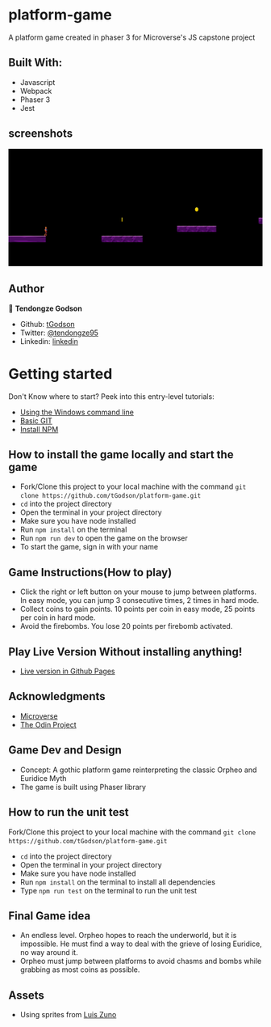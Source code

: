 # platform-game

A platform game created in phaser 3 for Microverse's JS capstone project

## Built With:

- Javascript
- Webpack
- Phaser 3
- Jest

## screenshots

![screenshot](app_screenshot.png)

## Author

👤 **Tendongze Godson**

- Github: [tGodson](https://github.com/tGodson)
- Twitter: [@tendongze95](https://twitter.com/tendongze95)
- Linkedin: [linkedin](https://www.linkedin.com/in/tendongzegodson)

# Getting started

Don't Know where to start? Peek into this entry-level tutorials: 
 - [Using the Windows command line](https://youtu.be/MBBWVgE0ewk)
 - [Basic GIT](http://rogerdudler.github.io/git-guide/)
 - [Install NPM](https://www.npmjs.com/get-npm)

## How to install the game locally and start the game

- Fork/Clone this project to your local machine with the command `git clone https://github.com/tGodson/platform-game.git`
- `cd` into the project directory
-  Open the terminal in your project directory
-  Make sure you have node installed
-  Run `npm install` on the terminal
-  Run `npm run dev` to open the game on the browser
-  To start the game, sign in with your name

## Game Instructions(How to play) 
 - Click the right or left button on your mouse to jump between platforms. In easy mode, you can jump 3 consecutive times, 2 times in hard mode. 
 - Collect coins to gain points. 10 points per coin in easy mode, 25 points per coin in hard mode.
 - Avoid the firebombs. You lose 20 points per firebomb activated. 

## Play Live Version Without installing anything!
  - [Live version in Github Pages](http://tGodson.github.io/platform-game)

## Acknowledgments

- [Microverse](https://www.microverse.org/)
- [The Odin Project](https://www.theodinproject.com)

## Game Dev and Design

- Concept: A gothic platform game reinterpreting the classic Orpheo and Euridice Myth
- The game is built using Phaser library

## How to run the unit test

Fork/Clone this project to your local machine with the command `git clone https://github.com/tGodson/platform-game.git`
- `cd` into the project directory
-  Open the terminal in your project directory
-  Make sure you have node installed
-  Run `npm install` on the terminal to install all dependencies
-  Type `npm run test` on the terminal to run the unit test

## Final Game idea
 - An endless level. Orpheo hopes to reach the underworld, but it is impossible. He must find a way to deal with the grieve of losing Euridice, no way around it. 
 - Orpheo must jump between platforms to avoid chasms and bombs while grabbing as most coins as possible.

## Assets
- Using sprites from [Luis Zuno](https://www.patreon.com/ansimuz)
